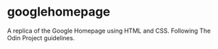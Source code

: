 # googlehomepage
A replica of the Google Homepage using HTML and CSS.
Following The Odin Project guidelines.
